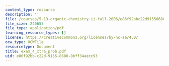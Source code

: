 ```yaml
---
content_type: resource
description: ''
file: /courses/5-13-organic-chemistry-ii-fall-2006/e86f92bbc22d915586808bff34aecc93_exam_4_xtra_prob.pdf
file_size: 240653
file_type: application/pdf
learning_resource_types: []
license: https://creativecommons.org/licenses/by-nc-sa/4.0/
ocw_type: OCWFile
resourcetype: Document
title: exam_4_xtra_prob.pdf
uid: e86f92bb-c22d-9155-8680-8bff34aecc93
---
```

